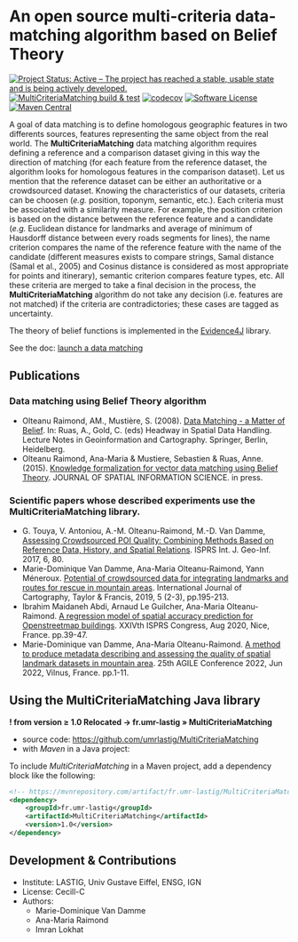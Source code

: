 # An open source multi-criteria data-matching algorithm based on Belief Theory

[![Project Status: Active – The project has reached a stable, usable state and is being actively developed.](https://www.repostatus.org/badges/latest/active.svg)](https://www.repostatus.org/#active)
[![MultiCriteriaMatching build & test](https://github.com/umrlastig/MultiCriteriaMatching/actions/workflows/ci.yml/badge.svg)](https://github.com/umrlastig/MultiCriteriaMatching/actions/workflows/ci.yml)
[![codecov](https://codecov.io/gh/umrlastig/MultiCriteriaMatching/branch/master/graph/badge.svg?token=pHLaV21j2O)](https://codecov.io/gh/umrlastig/MultiCriteriaMatching)
[![Software License](https://img.shields.io/badge/Licence-Cecill--C-blue.svg?style=flat)](https://github.com/umrlastig/MultiCriteriaMatching/blob/master/Licence-en.html)
[![Maven Central](https://img.shields.io/maven-central/v/fr.umr-lastig/MultiCriteriaMatching.svg?label=Maven%20Central)](https://search.maven.org/search?q=g:%22fr.umr-lastig%22%20AND%20a:%22MultiCriteriaMatching%22)


A goal of data matching is to define homologous geographic features in two differents sources, features representing the same object from the real world. The **MultiCriteriaMatching**  data matching algorithm requires defining a reference and a comparison dataset giving in this way the direction of matching (for each feature from the reference dataset, the algorithm looks for homologous features in the comparison dataset). Let us mention that the reference dataset can be either an authoritative or a crowdsourced dataset. Knowing the characteristics of our datasets, criteria can be choosen (*e.g.* position, toponym, semantic, etc.). Each criteria must be associated with a similarity measure. For example, the position criterion is based on the distance between the reference feature and a candidate (*e.g.* Euclidean distance for landmarks and average of minimum of Hausdorff distance between every roads segments for lines), the name criterion compares the name of the reference feature with the name of the candidate (different measures exists to compare strings, Samal distance (Samal et al., 2005) and Cosinus distance is considered as most appropriate for points and itinerary), semantic criterion compares feature types, etc. All these criteria are merged to take a final decision in the process, the **MultiCriteriaMatching** algorithm do not take any decision (i.e. features are not matched) if the criteria are contradictories; these cases are tagged as uncertainty.


The theory of belief functions is implemented in the [Evidence4J](https://github.com/IGNF/evidence4j) library.


See the doc: [launch a data matching](UserGuide.md)


## Publications

### Data matching using Belief Theory algorithm
<ul>
<li>Olteanu Raimond, AM., Mustière, S. (2008). <a href='https://doi.org/10.1007/978-3-540-68566-1_29'>Data Matching - a Matter of Belief</a>. In: Ruas, A., Gold, C. (eds) Headway in Spatial Data Handling. Lecture Notes in Geoinformation and Cartography. Springer, Berlin, Heidelberg. </li>
<li>Olteanu Raimond, Ana-Maria & Mustiere, Sebastien & Ruas, Anne. (2015). <a href='http://dx.doi.org/10.5311/JOSIS.2015.10.194'>Knowledge formalization for vector data matching using Belief Theory</a>. JOURNAL OF SPATIAL INFORMATION SCIENCE. in press. </li>
</ul>


### Scientific papers whose described experiments use the **MultiCriteriaMatching** library.
<ul>
<li>G. Touya, V. Antoniou, A.-M. Olteanu-Raimond, M.-D. Van Damme, <a href='https://doi.org/10.3390/ijgi6030080'>Assessing Crowdsourced POI Quality: Combining Methods Based on Reference Data, History, and Spatial Relations</a>. ISPRS Int. J. Geo-Inf. 2017, 6, 80.  </li>
<li>Marie-Dominique Van Damme, Ana-Maria Olteanu-Raimond, Yann Méneroux. <a href='https://dx.doi.org/10.1080/23729333.2019.1615730'>Potential of crowdsourced data for integrating landmarks and routes for rescue in mountain areas</a>. International Journal of Cartography, Taylor & Francis, 2019, 5 (2-3), pp.195-213. </li>
<li>Ibrahim Maidaneh Abdi, Arnaud Le Guilcher, Ana-Maria Olteanu-Raimond. <a href='https://doi.org/10.5194/isprs-annals-V-4-2020-39-2020'>A regression model of spatial accuracy prediction for Openstreetmap buildings</a>. XXIVth ISPRS Congress, Aug 2020, Nice, France. pp.39-47.</li>
<li>Marie-Dominique van Damme, Ana-Maria Olteanu-Raimond. <a href='https://doi.org/10.5194/agile-giss-3-17-2022'>A method to produce metadata describing and assessing the quality of spatial landmark datasets in mountain area</a>. 25th AGILE Conference 2022, Jun 2022, Vilnus, France. pp.1-11.</li>
</ul>



## Using the MultiCriteriaMatching Java library

**! from version ≥ 1.0 Relocated → fr.umr-lastig » MultiCriteriaMatching**

- source code: https://github.com/umrlastig/MultiCriteriaMatching
- with *Maven* in a Java project:

To include *MultiCriteriaMatching* in a Maven project, add a dependency block like the following:

```xml
<!-- https://mvnrepository.com/artifact/fr.umr-lastig/MultiCriteriaMatching -->
<dependency>
    <groupId>fr.umr-lastig</groupId>
    <artifactId>MultiCriteriaMatching</artifactId>
    <version>1.0</version>
</dependency>
```

## Development & Contributions
* Institute: LASTIG, Univ Gustave Eiffel, ENSG, IGN
* License: Cecill-C
* Authors:
    - Marie-Dominique Van Damme
    - Ana-Maria Raimond
    - Imran Lokhat





